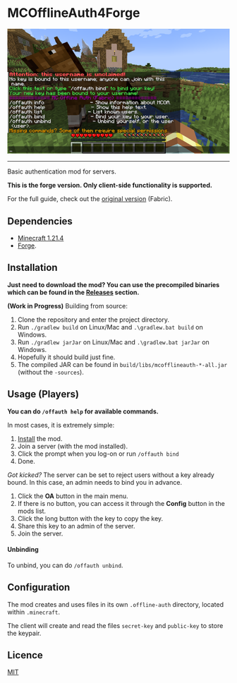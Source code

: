 # MCOfflineAuth4Forge

![A screenshot.](res/screenshot.png)

---
Basic authentication mod for servers.

**This is the forge version. Only client-side functionality is supported.**

For the full guide, check out the [original version](https://github.com/a455jldvmsrwll1a/MCOfflineAuth) (Fabric).

## Dependencies

- [Minecraft 1.21.4](www.minecraft.net)
- [Forge](https://files.minecraftforge.net/net/minecraftforge/forge/).

## Installation

**Just need to download the mod? You can use the precompiled binaries which can be found in the [Releases](https://github.com/a455jldvmsrwll1a/MCOfflineAuth4Forge/releases) section.**

**(Work in Progress)** Building from source:

1. Clone the repository and enter the project directory.
2. Run `./gradlew build` on Linux/Mac and `.\gradlew.bat build` on Windows.
3. Run `./gradlew jarJar` on Linux/Mac and `.\gradlew.bat jarJar` on Windows.
4. Hopefully it should build just fine.
5. The compiled JAR can be found in `build/libs/mcofflineauth-*-all.jar` (without the `-sources`).


## Usage (Players)

**You can do `/offauth help` for available commands.**

In most cases, it is extremely simple:

1. [Install](#installation) the mod.
2. Join a server (with the  mod installed).
3. Click the prompt when you log-on or run `/offauth bind`
4. Done.

*Got kicked?* The server can be set to reject users without a key already bound. In this case, an admin needs to bind you in advance.

1. Click the **OA** button in the main menu.
2. If there is no button, you can access it through the **Config** button in the mods list.
3. Click the long button with the key to copy the key.
4. Share this key to an admin of the server.
5. Join the server.

#### Unbinding

To unbind, you can do `/offauth unbind`.

## Configuration

The mod creates and uses files in its own `.offline-auth` directory, located within `.minecraft`.

The client will create and read the files `secret-key` and `public-key` to store the keypair.

## Licence

[MIT](LICENSE.txt)
